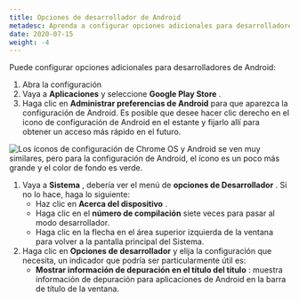 ```yaml
---
title: Opciones de desarrollador de Android
metadesc: Aprenda a configurar opciones adicionales para desarrolladores de Android.
date: 2020-07-15
weight: -4
---
```


Puede configurar opciones adicionales para desarrolladores de Android:

1. Abra la configuración
2. Vaya a **Aplicaciones** y seleccione **Google Play Store** .
3. Haga clic en **Administrar preferencias de Android** para que aparezca la configuración de Android. Es posible que desee hacer clic derecho en el icono de configuración de Android en el estante y fijarlo allí para obtener un acceso más rápido en el futuro.

![Los íconos de configuración de Chrome OS y Android se ven muy similares, pero para la configuración de Android, el ícono es un poco más grande y el color de fondo es verde.](/images/develop/android/developer-options/android_settings.png)

1. Vaya a **Sistema** , debería ver el menú de **opciones de Desarrollador** . Si no lo hace, haga lo siguiente:
   - Haz clic en **Acerca del dispositivo** .
   - Haga clic en el **número de compilación** siete veces para pasar al modo desarrollador.
   - Haga clic en la flecha en el área superior izquierda de la ventana para volver a la pantalla principal del Sistema.
2. Haga clic en **Opciones de desarrollador** y elija la configuración que necesita, un indicador que podría ser particularmente útil es:
   - **Mostrar información de depuración en el título del título** : muestra información de depuración para aplicaciones de Android en la barra de título de la ventana.
